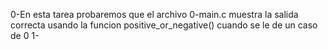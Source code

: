 0-En esta tarea probaremos que el archivo 0-main.c muestra la salida correcta usando la funcion positive_or_negative() cuando se le de un caso de 0
1-
